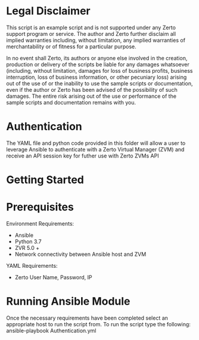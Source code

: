# Legal Disclaimer
This script is an example script and is not supported under any Zerto support program or service. The author and Zerto further disclaim all implied warranties including, without limitation, any implied warranties of merchantability or of fitness for a particular purpose.

In no event shall Zerto, its authors or anyone else involved in the creation, production or delivery of the scripts be liable for any damages whatsoever (including, without limitation, damages for loss of business profits, business interruption, loss of business information, or other pecuniary loss) arising out of the use of or the inability to use the sample scripts or documentation, even if the author or Zerto has been advised of the possibility of such damages.  The entire risk arising out of the use or performance of the sample scripts and documentation remains with you.

# Authentication
The YAML file and python code provided in this folder will allow a user to leverage Ansible to authenticate with a Zerto Virtual Manager (ZVM) and receive an API session key for futher use
with Zerto ZVMs API

# Getting Started

# Prerequisites
Environment Requirements:
- Ansible
- Python 3.7
- ZVR 5.0 +
- Network connectivity between Ansible host and ZVM

YAML Requirements:
- Zerto User Name, Password, IP

# Running Ansible Module
Once the necessary requirements have been completed select an appropriate host to run the script from. To run the script type the following:
ansible-playbook Authentication.yml
